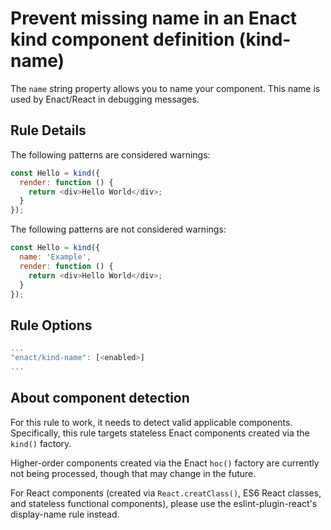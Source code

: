 # Prevent missing name in an Enact kind component definition (kind-name)

The `name` string property allows you to name your component. This name is used
by Enact/React in debugging messages.

## Rule Details

The following patterns are considered warnings:

```js
const Hello = kind({
  render: function () {
    return <div>Hello World</div>;
  }
});
```

The following patterns are not considered warnings:

```js
const Hello = kind({
  name: 'Example',
  render: function () {
    return <div>Hello World</div>;
  }
});
```

## Rule Options

```js
...
"enact/kind-name": [<enabled>]
...
```

## About component detection

For this rule to work, it needs to detect valid applicable components. Specifically, this
rule targets stateless Enact components created via the `kind()` factory.

Higher-order components created via the Enact `hoc()` factory are currently not being processed,
though that may change in the future.

For React components (created via `React.creatClass()`, ES6 React classes, and stateless functional
components), please use the eslint-plugin-react's display-name rule instead.
